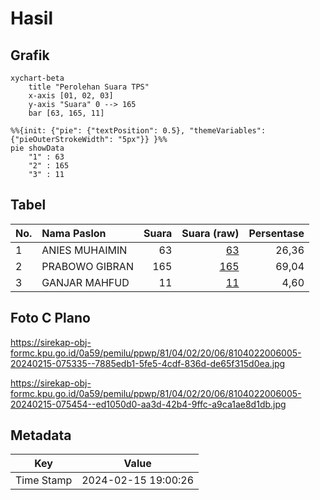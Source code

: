 # Hasil

## Grafik

```mermaid
xychart-beta
    title "Perolehan Suara TPS"
    x-axis [01, 02, 03]
    y-axis "Suara" 0 --> 165
    bar [63, 165, 11]
```

```mermaid
%%{init: {"pie": {"textPosition": 0.5}, "themeVariables": {"pieOuterStrokeWidth": "5px"}} }%%
pie showData
    "1" : 63
    "2" : 165
    "3" : 11
```

## Tabel

| No. | Nama Paslon    | Suara | Suara (raw) | Persentase |
|:--- |:-------------- | -----:| -----------:| ----------:|
| 1   | ANIES MUHAIMIN | 63    | [63][p-1]   | 26,36      |
| 2   | PRABOWO GIBRAN | 165   | [165][p-2]  | 69,04      |
| 3   | GANJAR MAHFUD  | 11    | [11][p-3]   | 4,60       |


[p-1]: https://github.com/gigit-pemilu/pemilu-2024-81-maluku/blob/main/pilpres/hitung-suara/sub/81-maluku/sub/04-buru/sub/02-air-buaya/sub/2006-air-buaya/sub/005-tps/sub/paslon-1.txt
[p-2]: https://github.com/gigit-pemilu/pemilu-2024-81-maluku/blob/main/pilpres/hitung-suara/sub/81-maluku/sub/04-buru/sub/02-air-buaya/sub/2006-air-buaya/sub/005-tps/sub/paslon-2.txt
[p-3]: https://github.com/gigit-pemilu/pemilu-2024-81-maluku/blob/main/pilpres/hitung-suara/sub/81-maluku/sub/04-buru/sub/02-air-buaya/sub/2006-air-buaya/sub/005-tps/sub/paslon-3.txt

## Foto C Plano

https://sirekap-obj-formc.kpu.go.id/0a59/pemilu/ppwp/81/04/02/20/06/8104022006005-20240215-075335--7885edb1-5fe5-4cdf-836d-de65f315d0ea.jpg

https://sirekap-obj-formc.kpu.go.id/0a59/pemilu/ppwp/81/04/02/20/06/8104022006005-20240215-075454--ed1050d0-aa3d-42b4-9ffc-a9ca1ae8d1db.jpg


## Metadata

| Key        | Value               |
| ---------- | ------------------- |
| Time Stamp | 2024-02-15 19:00:26 |



